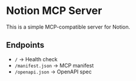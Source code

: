 # Notion MCP Server

This is a simple MCP-compatible server for Notion.

## Endpoints
- `/` → Health check
- `/manifest.json` → MCP manifest
- `/openapi.json` → OpenAPI spec
